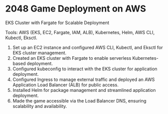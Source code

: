 # 2048 Game Deployment on AWS

EKS Cluster with Fargate for Scalable Deployment

Tools: AWS (EKS, EC2, Fargate, IAM, ALB), Kubernetes, Helm, AWS CLI, Kubectl, Eksctl.

1.  Set up an EC2 instance and configured AWS CLI, Kubectl, and Eksctl for EKS cluster management.
2.  Created an EKS cluster with Fargate to enable serverless Kubernetes-based deployment.
3.  Configured kubeconfig to interact with the EKS cluster for application deployment.
4.  Configured Ingress to manage external traffic and deployed an AWS Application Load Balancer (ALB) for public access.
5.  Installed Helm for package management and streamlined application deployment.
6.   Made the game accessible via the Load Balancer DNS, ensuring scalability and availability.
